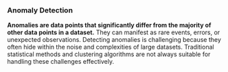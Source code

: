 ### Anomaly Detection

**Anomalies are data points that significantly differ from the majority of other data points in a dataset.** They can manifest as rare events, errors, or unexpected observations. Detecting anomalies is challenging because they often hide within the noise and complexities of large datasets. Traditional statistical methods and clustering algorithms are not always suitable for handling these challenges effectively.  
 



